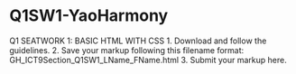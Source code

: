 # Q1SW1-YaoHarmony
Q1 SEATWORK 1: BASIC HTML WITH CSS  1. Download and follow the guidelines. 2. Save your markup following this filename format:   GH_ICT9Section_Q1SW1_LName_FName.html 3. Submit your markup here.
